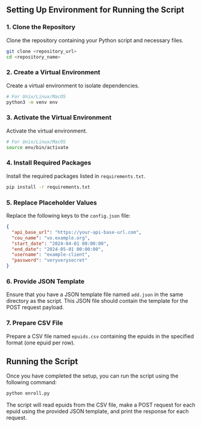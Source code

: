 ## Setting Up Environment for Running the Script

### 1. Clone the Repository
Clone the repository containing your Python script and necessary files.

```bash
git clone <repository_url>
cd <repository_name>
```

### 2. Create a Virtual Environment
Create a virtual environment to isolate dependencies.

```bash
# For Unix/Linux/MacOS
python3 -m venv env
```

### 3. Activate the Virtual Environment
Activate the virtual environment.

```bash
# For Unix/Linux/MacOS
source env/bin/activate
```

### 4. Install Required Packages
Install the required packages listed in `requirements.txt`.

```bash
pip install -r requirements.txt
```

### 5. Replace Placeholder Values
Replace the following keys to the `config.json` file:

```json
{
  "api_base_url": "https://your-api-base-url.com",
  "cou_name": "vo.example.org",
  "start_date": "2024-04-01 00:00:00",
  "end_date": "2024-05-01 00:00:00",
  "username": "example-client",
  "password": "veryverysecret"
}
```

### 6. Provide JSON Template
Ensure that you have a JSON template file named `add.json` in the same directory as the script. This JSON file should contain the template for the POST request payload.

### 7. Prepare CSV File
Prepare a CSV file named `epuids.csv` containing the epuids in the specified format (one epuid per row).

## Running the Script
Once you have completed the setup, you can run the script using the following command:

```bash
python enroll.py
```

The script will read epuids from the CSV file, make a POST request for each epuid using the provided JSON template, and print the response for each request.


